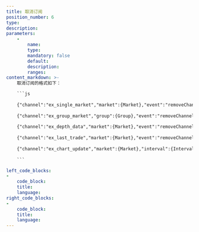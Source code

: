 ```yaml
---
title: 取消订阅
position_number: 6
type:
description:
parameters:
    -
        name:
        type:
        mandatory: false
        default:
        description:
        ranges:
content_markdown: >-
    取消订阅的格式如下：

    ```js
    
    {"channel":"ex_single_market","market":{Market},"event":"removeChannel"}
    
    {"channel":"ex_group_market","group":{Group},"event":"removeChannel"}
    
    {"channel":"ex_depth_data","market":{Market},"event":"removeChannel"}
    
    {"channel":"ex_last_trade","market":{Market},"event":"removeChannel"}
    
    {"channel":"ex_chart_update","market":{Market},"interval":{Interval},"event":"removeChannel"}
    
    ```

left_code_blocks:
-
    code_block:
    title:
    language:
right_code_blocks:
-
    code_block:
    title:
    language:
---
```

